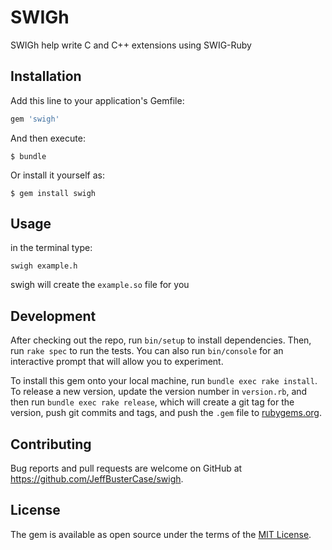 # SWIGh
SWIGh help write C and C++ extensions using SWIG-Ruby

## Installation

Add this line to your application's Gemfile:

```ruby
gem 'swigh'
```

And then execute:

    $ bundle

Or install it yourself as:

    $ gem install swigh

## Usage

in the terminal type:
```
swigh example.h
```

swigh will create the `example.so` file for you

## Development

After checking out the repo, run `bin/setup` to install dependencies. Then, run `rake spec` to run the tests. You can also run `bin/console` for an interactive prompt that will allow you to experiment.

To install this gem onto your local machine, run `bundle exec rake install`. To release a new version, update the version number in `version.rb`, and then run `bundle exec rake release`, which will create a git tag for the version, push git commits and tags, and push the `.gem` file to [rubygems.org](https://rubygems.org).

## Contributing

Bug reports and pull requests are welcome on GitHub at https://github.com/JeffBusterCase/swigh.


## License

The gem is available as open source under the terms of the [MIT License](http://opensource.org/licenses/MIT).
